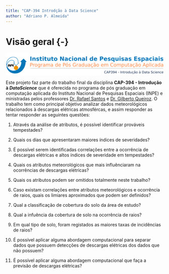 ```yaml
--- 
title: "CAP-394 Introdção à Data Science"
author: "Adriano P. Almeida"
---
```




# Visão geral {-}

<a href="https://www.crcpress.com/product/isbn/9781138700109" target="_blank"><img src="images/header-br.png" style="display: block; margin: auto;" /></a>

Este projeto faz parte do trabalho final da disciplina **CAP-394 - Introdução**
**à *DataScience*** que é oferecida no programa de pós graduação em computação 
aplicada do Instituto Nacional de Pesquisas Espaciais (INPE) e ministradas pelos 
professores [Dr. Rafael Santos](http://www.lac.inpe.br/~rafael.santos/) e 
[Dr. Gilberto Queiroz](http://www.dpi.inpe.br/~gribeiro/doku.php). O trabalho 
tem como principal objetivo analizar dados meteorológicos relacionados à 
descargas elétricas atmosfércas, e assim responder as tentar responder as 
seguintes questões: 

1. Através da análise de atributos, é possível identificar prováveis 
tempestades?

2. Quais os dias que apresentaram maiores índices de severidades?

3. É possível serem identificadas correlações entre a ocorrência de 
descargas elétricas e altos índices de severidade em tempestades?

4. Quais os atributos meteorológicos que mais influênciaram na 
ocorrências de descargas elétricas?

5. Quais os atributos podem ser omitidos totalmente neste trabalho?

6. Caso existam correlações entre atributos meteorológicos e ocorrência 
de raios, quais os limiares aproximados que podem ser definidos?

7. Qual a classificação de cobertura do solo da área de estudo?

8. Qual a infuência da cobertura de solo na ocorrência de raios?

9. Em qual tipo de solo, foram registados as maiores taxas de incidências
 de raios?

10. É possível aplicar alguma abordagem computacional para separar dados 
que possuem detecções de descargas elétricas dos dados que não possuem?

11. É possível aplicar alguma abordagem computacional que faça a previsão 
de descargas elétricas?
